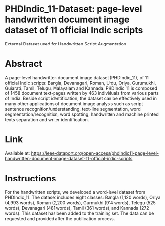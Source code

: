 # PHDIndic_11-Dataset: page-level handwritten document image dataset of 11 official Indic scripts
External Dataset used for Handwritten Script Augmentation

# Abstract
A page-level handwritten document image dataset (PHDIndic_11), of 11 official Indic scripts: Bangla, Devanagari, Roman, Urdu, Oriya, Gurumukhi, Gujarati, Tamil, Telugu, Malayalam and Kannada. PHDIndic_11 is composed of 1458 document text-pages written by 463 individuals from various parts of India. Beside script identification, the dataset can be effectively used in many other applications of document image analysis such as script sentence recognition/understanding, text-line segmentation, word segmentation/recognition, word spotting, handwritten and machine printed texts separation and writer identification.

# Link
Available at: https://ieee-dataport.org/open-access/phdindic11-page-level-handwritten-document-image-dataset-11-official-indic-scripts

# Instructions
For the handwritten scripts, we developed a word-level dataset from PHDIndic_11. The dataset includes eight classes: Bangla (1,120 words), Oriya (4,993 words), Roman (2,200 words), Gurmukhi (914 words), Telegu (525 words), Devanagari (481 words), Tamil (361 words), and Kannada (272 words). This dataset has been added to the training set. 
The data can be requested and provided after the publication process.
